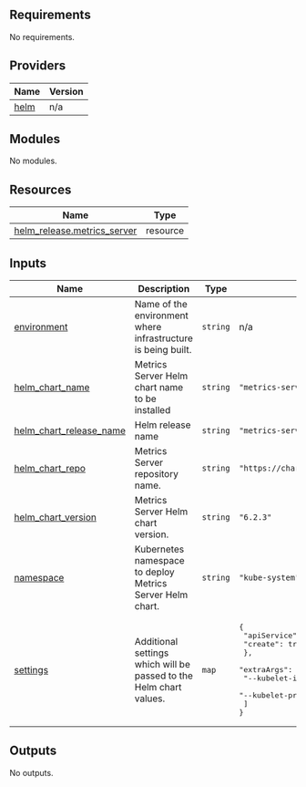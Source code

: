 <!-- BEGIN_TF_DOCS -->
## Requirements

No requirements.

## Providers

| Name | Version |
|------|---------|
| <a name="provider_helm"></a> [helm](#provider\_helm) | n/a |

## Modules

No modules.

## Resources

| Name | Type |
|------|------|
| [helm_release.metrics_server](https://registry.terraform.io/providers/hashicorp/helm/latest/docs/resources/release) | resource |

## Inputs

| Name | Description | Type | Default | Required |
|------|-------------|------|---------|:--------:|
| <a name="input_environment"></a> [environment](#input\_environment) | Name of the environment where infrastructure is being built. | `string` | n/a | yes |
| <a name="input_helm_chart_name"></a> [helm\_chart\_name](#input\_helm\_chart\_name) | Metrics Server Helm chart name to be installed | `string` | `"metrics-server"` | no |
| <a name="input_helm_chart_release_name"></a> [helm\_chart\_release\_name](#input\_helm\_chart\_release\_name) | Helm release name | `string` | `"metrics-server"` | no |
| <a name="input_helm_chart_repo"></a> [helm\_chart\_repo](#input\_helm\_chart\_repo) | Metrics Server repository name. | `string` | `"https://charts.bitnami.com/bitnami"` | no |
| <a name="input_helm_chart_version"></a> [helm\_chart\_version](#input\_helm\_chart\_version) | Metrics Server Helm chart version. | `string` | `"6.2.3"` | no |
| <a name="input_namespace"></a> [namespace](#input\_namespace) | Kubernetes namespace to deploy Metrics Server Helm chart. | `string` | `"kube-system"` | no |
| <a name="input_settings"></a> [settings](#input\_settings) | Additional settings which will be passed to the Helm chart values. | `map` | <pre>{<br>  "apiService": {<br>    "create": true<br>  },<br>  "extraArgs": [<br>    "--kubelet-insecure-tls=true",<br>    "--kubelet-preferred-address-types=InternalIP"<br>  ]<br>}</pre> | no |

## Outputs

No outputs.
<!-- END_TF_DOCS -->